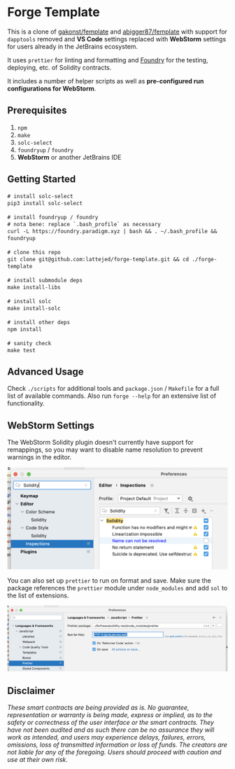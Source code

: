 # Forge Template

This is a clone of [gakonst/femplate](https://github.com/gakonst/femplate) and [abigger87/femplate](https://github.com/abigger87/femplate) with support for `dapptools` removed and **VS Code** settings replaced with **WebStorm** settings for users already in the JetBrains ecosystem.

It uses `prettier` for linting and formatting and [Foundry](https://github.com/gakonst/foundry) for the testing, deploying, etc. of Solidity contracts.

It includes a number of helper scripts as well as **pre-configured run configurations for WebStorm**.

## Prerequisites

1. `npm`
2. `make`
3. `solc-select`
4. `foundryup` / `foundry`
5. **WebStorm** or another JetBrains IDE

## Getting Started

```shell
# install solc-select
pip3 install solc-select

# install foundryup / foundry
# nota bene: replace `.bash_profile` as necessary 
curl -L https://foundry.paradigm.xyz | bash && . ~/.bash_profile && foundryup

# clone this repo
git clone git@github.com:lattejed/forge-template.git && cd ./forge-template

# install submodule deps
make install-libs

# install solc
make install-solc

# install other deps
npm install

# sanity check
make test
```

## Advanced Usage

Check `./scripts` for additional tools and `package.json` / `Makefile` for a full list of available commands. Also run `forge --help` for an extensive list of functionality.

## WebStorm Settings

The WebStorm Solidity plugin doesn't currently have support for remappings, so you may want to disable name resolution to prevent warnings in the editor.

<img width="662" src="./assets/webstorm-inspection-settings.png" alt="webstorm-inspection-settings.png" />

You can also set up `prettier` to run on format and save. Make sure the package references the `prettier` module under `node_modules` and add `sol` to the list of extensions. 

<img width="997" src="./assets/webstorm-prettier-settings.png" alt="webstorm-prettier-settings.png" />

## Disclaimer

_These smart contracts are being provided as is. No guarantee, representation or warranty is being made, express or implied, as to the safety or correctness of the user interface or the smart contracts. They have not been audited and as such there can be no assurance they will work as intended, and users may experience delays, failures, errors, omissions, loss of transmitted information or loss of funds. The creators are not liable for any of the foregoing. Users should proceed with caution and use at their own risk._
